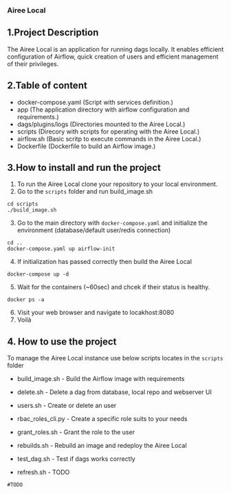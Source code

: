 ### Airee Local
## 1.Project Description
The Airee Local is an application for running dags locally. It enables efficient configuration of Airflow, quick creation of users and efficient management of their privileges.
## 2.Table of content
* docker-compose.yaml (Script with services definition.)
* app (The application directory with airflow configuration and requirements.)
* dags/plugins/logs (Directories mounted to the Airee Local.)
* scripts (Direcory with scripts for operating with the Airee Local.)
* airflow.sh (Basic scritp to execute commands in the Airee Local.)
* Dockerfile (Dockerfile to build an Airflow image.)
## 3.How to install and run the project
1. To run the Airee Local clone your repository to your local environment.
2. Go to the `scripts` folder and run build_image.sh
```
cd scripts
./build_image.sh
```
3. Go to the main directory with `docker-compose.yaml` and initialize the environment (database/default user/redis connection)
```
cd ..
docker-compose.yaml up airflow-init
```
4. If initialization has passed correctly then build the Airee Local
```
docker-compose up -d
```
5. Wait for the containers (~60sec) and chcek if their status is healthy.
```
docker ps -a
```
6. Visit your web browser and navigate to locakhost:8080
7. Voilà
## 4. How to use the project
To manage the Airee Local instance use below scripts locates in the `scripts` folder
* build_image.sh - Build the Airflow image with requirements

* delete.sh - Delete a dag from database, local repo and webserver UI

* users.sh - Create or delete an user

* rbac_roles_cli.py - Create a specific role suits to your needs

* grant_roles.sh - Grant the role to the user

* rebuilds.sh - Rebuild an image and redeploy the Airee Local

* test_dag.sh - Test if dags works correctly

* refresh.sh - TODO
```
#TODO
```

